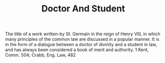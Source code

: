 ---
title: Doctor And Student
letter: D
permalink: "/definitions/bld-doctor-and-student.html"
body: The title of a work written-by St. Germain in the reign of Henry VIIL in which
  many principles of the common law are discussed in a popular manner. It is in the
  form of a dialogue between a doctor of divinity and a student in law, and has always
  been considered a book of merit and authority. 1 Kent, Comm. 504; Crabb, Eng. Law,
  482
published_at: '2018-07-07'
source: Black's Law Dictionary 2nd Ed (1910)
layout: post
---